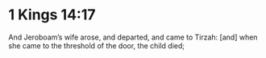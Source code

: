 # 1 Kings 14:17

And Jeroboam’s wife arose, and departed, and came to Tirzah: [and] when she came to the threshold of the door, the child died;